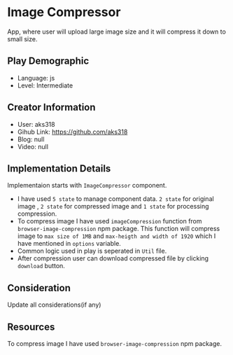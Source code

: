 # Image Compressor

App, where user will upload large image size and it will compress it down to small size.

## Play Demographic

- Language: js
- Level: Intermediate

## Creator Information

- User: aks318
- Gihub Link: https://github.com/aks318
- Blog: null
- Video: null

## Implementation Details

Implementaion starts with `ImageCompressor` component.
- I have used `5 state` to manage component data. `2 state` for original image , `2 state` for compressed image and `1 state` for processing compression.
- To compress image I have used `imageCompression` function from `browser-image-compression` npm package. This function will compress image to `max size of 1MB` and `max-heigth and width of 1920` which I have mentioned in `options` variable.
- Common logic used in play is seperated in `Util` file.
- After compression user can download compressed file by clicking `download` button.



## Consideration

Update all considerations(if any)

## Resources

To compress image I have used `browser-image-compression` npm package.
